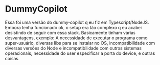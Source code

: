 # DummyCopilot

Essa foi uma versão do dummy-copilot q eu fiz em Typescript/NodeJS. Embora tenha funcionado ok, o setup era tão complexo q eu acabei desistindo de seguir com essa stack. Basicamente tinham várias desvantagens, exemplo: A necessidade de executar o programa como super-usuário, diversas libs para se instalar no OS, incompatibilidade com diversas versões do Node e incompatibilidade com outros sistemas operacionais, necessidade do user especificar a porta do device, e outras coisas.
